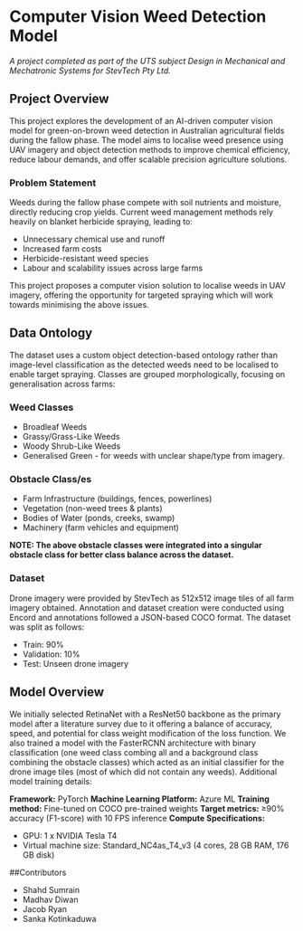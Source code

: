 # Computer Vision Weed Detection Model
_A project completed as part of the UTS subject Design in Mechanical and Mechatronic Systems for StevTech Pty Ltd._

## Project Overview
This project explores the development of an AI-driven computer vision model for green-on-brown weed detection in Australian agricultural fields during the fallow phase. The model aims to localise weed presence using UAV imagery and object detection methods to improve chemical efficiency, reduce labour demands, and offer scalable precision agriculture solutions.

### Problem Statement
Weeds during the fallow phase compete with soil nutrients and moisture, directly reducing crop yields.
Current weed management methods rely heavily on blanket herbicide spraying, leading to:
- Unnecessary chemical use and runoff
- Increased farm costs
- Herbicide-resistant weed species
- Labour and scalability issues across large farms

This project proposes a computer vision solution to localise weeds in UAV imagery, offering the opportunity for targeted spraying which will work towards minimising the above issues.

## Data Ontology
The dataset uses a custom object detection-based ontology rather than image-level classification as the detected weeds need to be localised to enable target spraying. Classes are grouped morphologically, focusing on generalisation across farms:

### Weed Classes
- Broadleaf Weeds
- Grassy/Grass-Like Weeds
- Woody Shrub-Like Weeds
- Generalised Green - for weeds with unclear shape/type from imagery.

### Obstacle Class/es
- Farm Infrastructure (buildings, fences, powerlines)
- Vegetation (non-weed trees & plants)
- Bodies of Water (ponds, creeks, swamp)
- Machinery (farm vehicles and equipment)

**NOTE: The above obstacle classes were integrated into a singular obstacle class for better class balance across the dataset.**

### Dataset
Drone imagery were provided by StevTech as 512x512 image tiles of all farm imagery obtained. Annotation and dataset creation were conducted using Encord and annotations followed a JSON-based COCO format. The dataset was split as follows:
- Train: 90%
- Validation: 10%
- Test: Unseen drone imagery

## Model Overview
We initially selected RetinaNet with a ResNet50 backbone as the primary model after a literature survey due to it offering a balance of accuracy, speed, and potential for class weight modification of the loss function. We also trained a model with the FasterRCNN architecture with binary classification (one weed class combing all and a background class combining the obstacle classes) which acted as an initial classifier for the drone image tiles (most of which did not contain any weeds). Additional model training details:

**Framework:** PyTorch
**Machine Learning Platform:** Azure ML 
**Training method:** Fine-tuned on COCO pre-trained weights
**Target metrics:** ≥90% accuracy (F1-score) with 10 FPS inference
**Compute Specifications:** 
- GPU: 1 x NVIDIA Tesla T4
- Virtual machine size: Standard_NC4as_T4_v3 (4 cores, 28 GB RAM, 176 GB disk)

##Contributors
- Shahd Sumrain
- Madhav Diwan
- Jacob Ryan
- Sanka Kotinkaduwa



 

